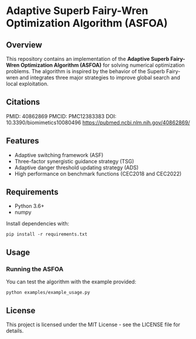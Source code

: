 # Adaptive Superb Fairy-Wren Optimization Algorithm (ASFOA)

## Overview
This repository contains an implementation of the **Adaptive Superb Fairy-Wren Optimization Algorithm (ASFOA)** for solving numerical optimization problems. The algorithm is inspired by the behavior of the Superb Fairy-wren and integrates three major strategies to improve global search and local exploitation.

## Citations
PMID: 40862869 PMCID: PMC12383383 DOI: 10.3390/biomimetics10080496
https://pubmed.ncbi.nlm.nih.gov/40862869/

## Features
- Adaptive switching framework (ASF)
- Three-factor synergistic guidance strategy (TSG)
- Adaptive danger threshold updating strategy (ADS)
- High performance on benchmark functions (CEC2018 and CEC2022)

## Requirements
- Python 3.6+
- numpy

Install dependencies with:

```
pip install -r requirements.txt
```

## Usage

### Running the ASFOA
You can test the algorithm with the example provided:

```
python examples/example_usage.py
```

## License
This project is licensed under the MIT License - see the LICENSE file for details.

